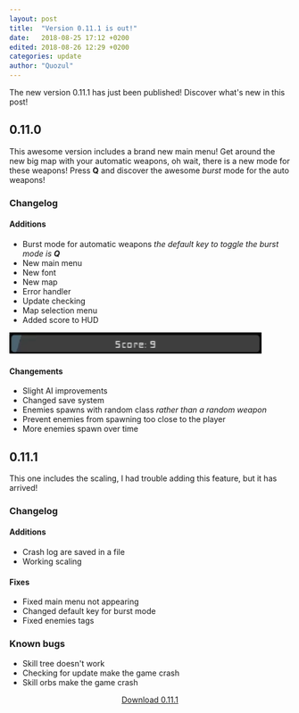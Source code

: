 ```yaml
---
layout: post
title:  "Version 0.11.1 is out!"
date:   2018-08-25 17:12 +0200
edited: 2018-08-26 12:29 +0200
categories: update
author: "Quozul"
---
```

The new version 0.11.1 has just been published! Discover what's new in this post!

## 0.11.0
This awesome version includes a brand new main menu! Get around the new big map with your automatic weapons, oh wait, there is a new mode for these weapons! Press **Q** and discover the awesome *burst* mode for the auto weapons!

### Changelog
#### Additions
+ Burst mode for automatic weapons *the default key to toggle the burst mode is **Q***
+ New main menu
+ New font
+ New map
+ Error handler
+ Update checking
+ Map selection menu
+ Added score to HUD  
<img src="/assets/posts/2018-08-25/score_bar.gif"/>

#### Changements
+ Slight AI improvements
+ Changed save system
+ Enemies spawns with random class *rather than a random weapon*
+ Prevent enemies from spawning too close to the player
+ More enemies spawn over time

## 0.11.1
This one includes the scaling, I had trouble adding this feature, but it has arrived!

### Changelog
#### Additions
+ Crash log are saved in a file
+ Working scaling

#### Fixes
+ Fixed main menu not appearing
+ Changed default key for burst mode
+ Fixed enemies tags

### Known bugs
+ Skill tree doesn't work
+ Checking for update make the game crash
+ Skill orbs make the game crash

<p align="center"><a class="button red" href="https://github.com/Quozul/Pirikium/releases/tag/v0.11.1">Download 0.11.1</a></p>